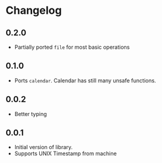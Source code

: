# Changelog

## 0.2.0
- Partially ported `file` for most basic operations

## 0.1.0
- Ports `calendar`. Calendar has still many unsafe functions.

## 0.0.2
- Better typing

## 0.0.1

- Initial version of library.
- Supports UNIX Timestamp from machine
